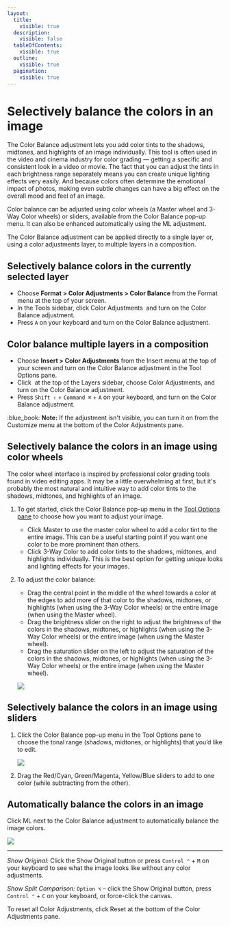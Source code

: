 ```yaml
---
layout:
  title:
    visible: true
  description:
    visible: false
  tableOfContents:
    visible: true
  outline:
    visible: true
  pagination:
    visible: true
---
```


# Selectively balance the colors in an image

The Color Balance adjustment lets you add color tints to the shadows, midtones, and highlights of an image individually. This tool is often used in the video and cinema industry for color grading — getting a specific and consistent look in a video or movie. The fact that you can adjust the tints in each brightness range separately means you can create unique lighting effects very easily. And because colors often determine the emotional impact of photos, making even subtle changes can have a big effect on the overall mood and feel of an image.

Color balance can be adjusted using color wheels (a Master wheel and 3-Way Color wheels) or sliders, available from the Color Balance pop-up menu. It can also be enhanced automatically using the ML adjustment.

The Color Balance adjustment can be applied directly to a single layer or, using a color adjustments layer, to multiple layers in a composition.

## Selectively balance colors in the currently selected layer

* Choose **Format > Color Adjustments > Color Balance** from the Format menu at the top of your screen.
* In the Tools sidebar, click Color Adjustments <img src="https://help.pixelmator.com/pixelmator-pro/3.5/assets/English/1581000192000.png" alt="" data-size="line"> and turn on the Color Balance adjustment.
* Press `A` on your keyboard and turn on the Color Balance adjustment.

## Color balance multiple layers in a composition

* Choose **Insert > Color Adjustments** from the Insert menu at the top of your screen and turn on the Color Balance adjustment in the Tool Options pane.
* Click <img src="https://help.pixelmator.com/pixelmator-pro/3.5/assets/English/1648724547000.png" alt="" data-size="line"> at the top of the Layers sidebar, choose Color Adjustments, and turn on the Color Balance adjustment.
* Press `Shift ⇧` + `Command ⌘` + `A` on your keyboard, and turn on the Color Balance adjustment.

:blue\_book: **Note:** If the adjustment isn't visible, you can turn it on from the Customize menu at the bottom of the Color Adjustments pane.

## Selectively balance the colors in an image using color wheels

The color wheel interface is inspired by professional color grading tools found in video editing apps. It may be a little overwhelming at first, but it's probably the most natural and intuitive way to add color tints to the shadows, midtones, and highlights of an image.

1. To get started, click the Color Balance pop-up menu in the [Tool Options pane](https://www.pixelmator.com/support/guide/pixelmator-pro/#glossary) to choose how you want to adjust your image.
   * Click Master to use the master color wheel to add a color tint to the entire image. This can be a useful starting point if you want one color to be more prominent than others.
   * Click 3-Way Color to add color tints to the shadows, midtones, and highlights individually. This is the best option for getting unique looks and lighting effects for your images.
2.  To adjust the color balance:

    * Drag the central point in the middle of the wheel towards a color at the edges to add more of that color to the shadows, midtones, or highlights (when using the 3-Way Color wheels) or the entire image (when using the Master wheel).
    * Drag the brightness slider on the right to adjust the brightness of the colors in the shadows, midtones, or highlights (when using the 3-Way Color wheels) or the entire image (when using the Master wheel).
    * Drag the saturation slider on the left to adjust the saturation of the colors in the shadows, midtones, or highlights (when using the 3-Way Color wheels) or the entire image (when using the Master wheel).

    ![](https://help.pixelmator.com/pixelmator-pro/3.5/assets/English/1656323943000.png)

## Selectively balance the colors in an image using sliders

1.  Click the Color Balance pop-up menu in the Tool Options pane to choose the tonal range (shadows, midtones, or highlights) that you’d like to edit.

    ![](https://help.pixelmator.com/pixelmator-pro/3.5/assets/English/1656326444000.png)
2. Drag the Red/Cyan, Green/Magenta, Yellow/Blue sliders to add to one color (while subtracting from the other).

## Automatically balance the colors in an image

Click ML next to the Color Balance adjustment to automatically balance the image colors.

![](https://help.pixelmator.com/pixelmator-pro/3.5/assets/English/1656326342000.png)

***

_Show Original:_ Click the Show Original button or press `Control ⌃` + `M` on your keyboard to see what the image looks like without any color adjustments.

_Show Split Comparison:_ `Option ⌥` – click the Show Original button, press `Control ⌃` + `C` on your keyboard, or force-click the canvas.

To reset all Color Adjustments, click Reset at the bottom of the Color Adjustments pane.

